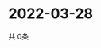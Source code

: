 # 2022-03-28
  共 0条

  <!-- BEGIN -->
  <!-- 最后更新时间Mon Mar 28 2022 04:07:13 GMT+0000 (Coordinated Universal Time) -->
  
  <!-- END -->
  
  
